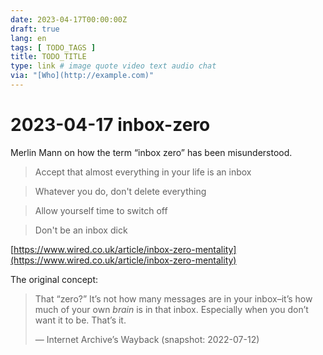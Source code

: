 ```yaml
---
date: 2023-04-17T00:00:00Z
draft: true
lang: en
tags: [ TODO_TAGS ]
title: TODO_TITLE
type: link # image quote video text audio chat
via: "[Who](http://example.com)"
---
```



# 2023-04-17 inbox-zero


Merlin Mann on how the term “inbox zero” has been misunderstood.

> Accept that almost everything in your life is an inbox

> Whatever you do, don't delete everything

> Allow yourself time to switch off

> Don't be an inbox dick

[https://www.wired.co.uk/article/inbox-zero-mentality](https://www.wired.co.uk/article/inbox-zero-mentality)

The original concept:

> That “zero?” It’s not how many mes­sages are in your inbox–it’s how much of your own *brain* is in that inbox. Especially when you don’t want it to be. That’s it.
> 
> — Internet Archive’s Wayback (snapshot: 2022-07-12)

